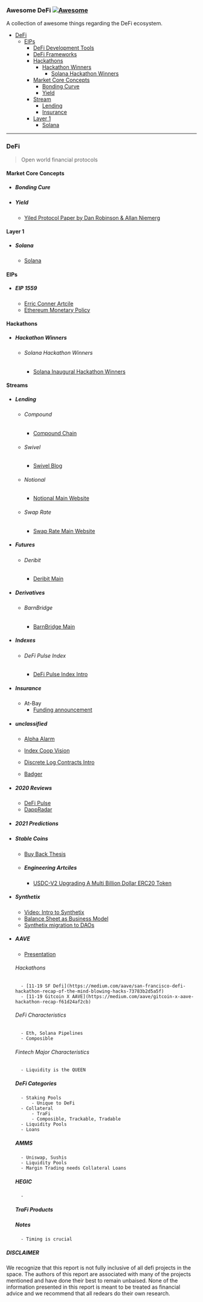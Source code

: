 ### **Awesome DeFi** [![Awesome](https://cdn.rawgit.com/sindresorhus/awesome/d7305f38d29fed78fa85652e3a63e154dd8e8829/media/badge.svg)](https://github.com/sindresorhus/awesome)

A collection of awesome things regarding the DeFi ecosystem.

- [DeFi](#defi)
  - [EIPs](#eips)
    - [DeFi Development Tools](#defi-development-tools)
    - [DeFi Frameworks](#defi-frameworks)
	- [Hackathons](#hackathons)
		- [Hackathon Winners](#hackathon-winners)
			- [Solana Hackathon Winners](#solana-hackathon-winners)
	- [Market Core Concepts](#market-core-concepts)
		- [Bonding Curve](#bonding-curve)
		- [Yield](#yield)
	- [Stream](#streams)
		- [Lending](#lending)
		- [Insurance](#insurance)
	- [Layer 1](#layer-1)
		- [Solana](#solana)
		

---

### DeFi

> Open world financial protocols

#### Market Core Concepts

- ##### Bonding Cure

- ##### Yield

	- [Yiled Protocol Paper by Dan Robinson & Allan Niemerg](https://research.paradigm.xyz/Yield.pdf)


#### Layer 1

- ##### Solana

	- [Solana](https://solana.com/developers)

#### EIPs

- ##### EIP 1559

	- [Erric Conner Artcile](https://medium.com/@eric.conner/fixing-the-ethereum-fee-market-eip-1559-9109f1c1814b)
	- [Ethereum Monetary Policy](https://medium.com/@TrustlessState/eip-1559-the-final-puzzle-piece-to-ethereums-monetary-policy-58802ab28a27)

#### Hackathons

- ##### Hackathon Winners

	- ###### Solana Hackathon Winners

		- [Solana Inaugural Hackathon Winners](https://medium.com/solana-labs/announcing-the-winners-of-solanas-inaugural-hackathon-66a280b33e6)



#### Streams

- ##### Lending

	- ###### Compound

		- [Compound Chain](https://compound.cash/)
	
	- ###### Swivel

		- [Swivel Blog](https://swivel.substack.com/)

	- ###### Notional

		- [Notional Main Website](https://notional.finance/)

	- ###### Swap Rate
		
		- [Swap Rate Main Website](https://swaprate.finance/)

- ##### Futures

	- ###### Deribit

		- [Deribit Main](https://www.deribit.com/)

- ##### Derivatives

	- ###### BarnBridge

		- [BarnBridge Main](https://barnbridge.com/)

- ##### Indexes

	- ###### DeFi Pulse Index
		
		- [DeFi Pulse Index Intro](https://defipulse.com/blog/defi-pulse-index/)

- ##### Insurance
	- At-Bay
		- [Funding announcement](https://techcrunch.com/2020/12/08/cyber-insurance-startup-at-bay-raises-34m-series-c-adds-m12-as-a-new-investor/)

- ##### unclassified

	- [Alpha Alarm](https://alphaalarm.substack.com/)

	- [Index Coop Vision](https://gov.indexcoop.com/t/an-expanded-vision-of-index-coop/358)

	- [Discrete Log Contracts Intro](https://medium.com/interdax/discreet-log-contracts-smart-contracts-for-bitcoin-d75f22d25dac)

	- [Badger](https://badger.finance/)

- ##### 2020 Reviews

	- [DeFi Pulse](https://defipulse.com/blog/2020-year-in-review/)
	- [DappRadar](https://thedefiant.substack.com/p/exclusive-defi-year-in-review-by-1f2?t)

- ##### 2021 Predictions

- ##### Stable Coins
	
	- [Buy Back Thesis](https://www.placeholder.vc/blog/2020/9/17/stop-burning-tokens-buyback-and-make-instead)

	- ##### Engineering Artciles
		
		- [USDC-V2 Upgrading A Multi Billion Dollar ERC20 Token](https://blog.coinbase.com/usdc-v2-upgrading-a-multi-billion-dollar-erc-20-token-b57cd9437096)

- ##### Synthetix

	- [Video: Intro to Synthetix](https://www.youtube.com/watch?v=MKVLvlk_Lhs)
	- [Balance Sheet as Business Model](https://thedefiant.substack.com/p/balance-sheet-as-a-business-model)
	- [Synthetix migration to DAOs](https://thedefiant.substack.com/p/the-defi-holy-grail-synthetix-dissolves)

- ##### AAVE

	- [Presentation](https://docs.google.com/presentation/d/1bMHygutCu_a5hA0g5Ino2cZqgkjcshRBYx2LbQNLYrE/edit#slide=id.g808dc85a00_0_55)

	###### Hackathons
		
		- [11-19 SF Defi](https://medium.com/aave/san-francisco-defi-hackathon-recap-of-the-mind-blowing-hacks-73783b2d5a5f)
		- [11-19 Gitcoin X AAVE](https://medium.com/aave/gitcoin-x-aave-hackathon-recap-f61d24af2cb)

	###### DeFi Characteristics
		- Eth, Solana Pipelines
		- Composible

	###### Fintech Major Characteristics
		- Liquidity is the QUEEN

	##### DeFi Categories
		- Staking Pools
			- Unique to DeFi
		- Collateral
			- TraFi
			- Composible, Trackable, Tradable
		- Liquidity Pools
		- Loans

	##### AMMS
		- Uniswap, Sushis
		- Liquidity Pools
		- Margin Trading needs Collateral Loans

	##### HEGIC
		- 

	##### TraFi Products

	##### Notes
		- Timing is crucial


##### DISCLAIMER

We recognize that this report is not fully inclusive of all defi projects in the space. The authors of this report are associated with many of the projects mentioned and have done their best to remain unbaised. None of the information presented in this report is meant to be treated as financial advice and we recommend that all redears do their own research.
